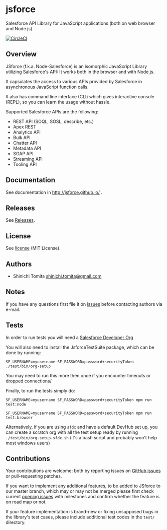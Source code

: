 # jsforce

Salesforce API Library for JavaScript applications (both on web browser and Node.js)

[![CircleCI](https://circleci.com/gh/jsforce/jsforce.svg?style=svg)](https://circleci.com/gh/jsforce/jsforce)

## Overview

JSforce (f.k.a. Node-Salesforce) is an isomorphic JavaScript Library utilizing Salesforce's API: It works both in the browser and with Node.js.

It capsulates the access to various APIs provided by Salesforce in asynchronous JavaScript function calls.

It also has command line interface (CLI) which gives interactive console (REPL), so you can learn the usage without hassle.

Supported Salesforce APIs are the following:

- REST API (SOQL, SOSL, describe, etc.)
- Apex REST
- Analytics API
- Bulk API
- Chatter API
- Metadata API
- SOAP API
- Streaming API
- Tooling API

## Documentation

See documentation in <http://jsforce.github.io/> .

## Releases

See [Releases](https://github.com/jsforce/jsforce/releases).

## License

See [license](LICENSE) (MIT License).

## Authors

- Shinichi Tomita <shinichi.tomita@gmail.com>

## Notes

If you have any questions first file it on [issues](https://github.com/jsforce/jsforce/issues) before contacting authors via e-mail.

## Tests

In order to run tests you will need a [Salesforce Developer Org](https://developer.salesforce.com/signup)

You will also need to install the JsforceTestSuite package, which can be done by running:

    SF_USERNAME=myusername SF_PASSWORD=password+securityToken ./test/bin/org-setup

You may need to run this more then once if you encounter timeouts or dropped connections/

Finally, to run the tests simply do:

    SF_USERNAME=myusername SF_PASSWORD=password+securityToken npm run test:node

    SF_USERNAME=myusername SF_PASSWORD=password+securityToken npm run test:browser

Alternatively, if you are using `sfdx` and have a default DevHub set up, you can create a scratch org with all the test setup ready by running `./test/bin/org-setup-sfdx.sh` (it's a bash script and probably won't help most windows users)

## Contributions

Your contributions are welcome: both by reporting issues on [GitHub issues](https://github.com/jsforce/jsforce/issues) or pull-requesting patches.

If you want to implement any additional features, to be added to JSforce to our master branch, which may or may not be merged please first check current [opening issues](https://github.com/jsforce/jsforce/issues?q=is%3Aopen) with milestones and confirm whether the feature is on road map or not.

If your feature implementation is brand-new or fixing unsupposed bugs in the library's test cases, please include additional test codes in the `test/` directory.
